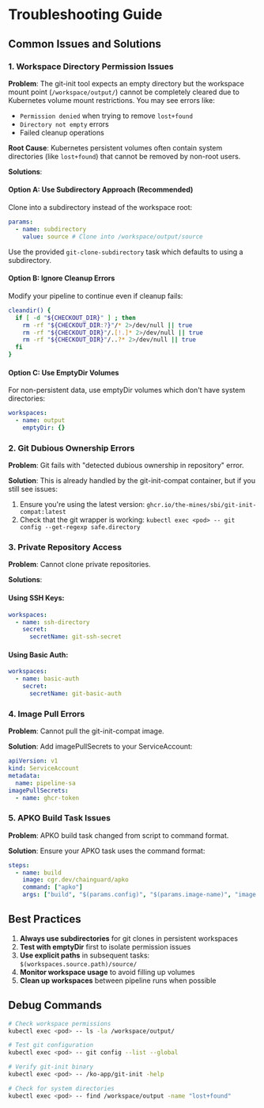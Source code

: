 # Troubleshooting Guide

## Common Issues and Solutions

### 1. Workspace Directory Permission Issues

**Problem**: The git-init tool expects an empty directory but the workspace
mount point (`/workspace/output/`) cannot be completely cleared due to
Kubernetes volume mount restrictions. You may see errors like:

- `Permission denied` when trying to remove `lost+found`
- `Directory not empty` errors
- Failed cleanup operations

**Root Cause**: Kubernetes persistent volumes often contain system directories
(like `lost+found`) that cannot be removed by non-root users.

**Solutions**:

#### Option A: Use Subdirectory Approach (Recommended)

Clone into a subdirectory instead of the workspace root:

```yaml
params:
  - name: subdirectory
    value: source # Clone into /workspace/output/source
```

Use the provided `git-clone-subdirectory` task which defaults to using a
subdirectory.

#### Option B: Ignore Cleanup Errors

Modify your pipeline to continue even if cleanup fails:

```bash
cleandir() {
  if [ -d "${CHECKOUT_DIR}" ] ; then
    rm -rf "${CHECKOUT_DIR:?}"/* 2>/dev/null || true
    rm -rf "${CHECKOUT_DIR}"/.[!.]* 2>/dev/null || true
    rm -rf "${CHECKOUT_DIR}"/..?* 2>/dev/null || true
  fi
}
```

#### Option C: Use EmptyDir Volumes

For non-persistent data, use emptyDir volumes which don't have system
directories:

```yaml
workspaces:
  - name: output
    emptyDir: {}
```

### 2. Git Dubious Ownership Errors

**Problem**: Git fails with "detected dubious ownership in repository" error.

**Solution**: This is already handled by the git-init-compat container, but if
you still see issues:

1. Ensure you're using the latest version:
   `ghcr.io/the-mines/sbi/git-init-compat:latest`
2. Check that the git wrapper is working:
   `kubectl exec <pod> -- git config --get-regexp safe.directory`

### 3. Private Repository Access

**Problem**: Cannot clone private repositories.

**Solutions**:

#### Using SSH Keys:

```yaml
workspaces:
  - name: ssh-directory
    secret:
      secretName: git-ssh-secret
```

#### Using Basic Auth:

```yaml
workspaces:
  - name: basic-auth
    secret:
      secretName: git-basic-auth
```

### 4. Image Pull Errors

**Problem**: Cannot pull the git-init-compat image.

**Solution**: Add imagePullSecrets to your ServiceAccount:

```yaml
apiVersion: v1
kind: ServiceAccount
metadata:
  name: pipeline-sa
imagePullSecrets:
  - name: ghcr-token
```

### 5. APKO Build Task Issues

**Problem**: APKO build task changed from script to command format.

**Solution**: Ensure your APKO task uses the command format:

```yaml
steps:
  - name: build
    image: cgr.dev/chainguard/apko
    command: ["apko"]
    args: ["build", "$(params.config)", "$(params.image-name)", "image.tar"]
```

## Best Practices

1. **Always use subdirectories** for git clones in persistent workspaces
2. **Test with emptyDir** first to isolate permission issues
3. **Use explicit paths** in subsequent tasks:
   `$(workspaces.source.path)/source/`
4. **Monitor workspace usage** to avoid filling up volumes
5. **Clean up workspaces** between pipeline runs when possible

## Debug Commands

```bash
# Check workspace permissions
kubectl exec <pod> -- ls -la /workspace/output/

# Test git configuration
kubectl exec <pod> -- git config --list --global

# Verify git-init binary
kubectl exec <pod> -- /ko-app/git-init -help

# Check for system directories
kubectl exec <pod> -- find /workspace/output -name "lost+found"
```
